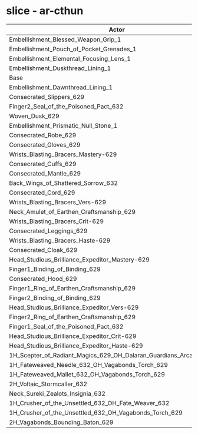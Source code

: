 # slice - ar-cthun
| Actor | DPS | Increase |
|---|:---:|:---:|
|Embellishment_Blessed_Weapon_Grip_1|1072847|3.65%|
|Embellishment_Pouch_of_Pocket_Grenades_1|1042776|0.75%|
|Embellishment_Elemental_Focusing_Lens_1|1039763|0.46%|
|Embellishment_Duskthread_Lining_1|1035332|0.03%|
|Base|1035035|0.00%|
|Embellishment_Dawnthread_Lining_1|1034712|-0.03%|
|Consecrated_Slippers_629|1033987|-0.10%|
|Finger2_Seal_of_the_Poisoned_Pact_632|1033732|-0.13%|
|Woven_Dusk_629|1033640|-0.13%|
|Embellishment_Prismatic_Null_Stone_1|1033266|-0.17%|
|Consecrated_Robe_629|1033045|-0.19%|
|Consecrated_Gloves_629|1032827|-0.21%|
|Wrists_Blasting_Bracers_Mastery-629|1032293|-0.26%|
|Consecrated_Cuffs_629|1032118|-0.28%|
|Consecrated_Mantle_629|1031918|-0.30%|
|Back_Wings_of_Shattered_Sorrow_632|1031769|-0.32%|
|Consecrated_Cord_629|1031713|-0.32%|
|Wrists_Blasting_Bracers_Vers-629|1031393|-0.35%|
|Neck_Amulet_of_Earthen_Craftsmanship_629|1031250|-0.37%|
|Wrists_Blasting_Bracers_Crit-629|1030879|-0.40%|
|Consecrated_Leggings_629|1030681|-0.42%|
|Wrists_Blasting_Bracers_Haste-629|1029966|-0.49%|
|Consecrated_Cloak_629|1029740|-0.51%|
|Head_Studious_Brilliance_Expeditor_Mastery-629|1028900|-0.59%|
|Finger1_Binding_of_Binding_629|1028826|-0.60%|
|Consecrated_Hood_629|1028767|-0.61%|
|Finger1_Ring_of_Earthen_Craftsmanship_629|1028582|-0.62%|
|Finger2_Binding_of_Binding_629|1027524|-0.73%|
|Head_Studious_Brilliance_Expeditor_Vers-629|1027365|-0.74%|
|Finger2_Ring_of_Earthen_Craftsmanship_629|1026687|-0.81%|
|Finger1_Seal_of_the_Poisoned_Pact_632|1025922|-0.88%|
|Head_Studious_Brilliance_Expeditor_Crit-629|1025099|-0.96%|
|Head_Studious_Brilliance_Expeditor_Haste-629|1024430|-1.02%|
|1H_Scepter_of_Radiant_Magics_629_OH_Dalaran_Guardians_Arcanotool_632|1019415|-1.51%|
|1H_Fateweaved_Needle_632_OH_Vagabonds_Torch_629|1016723|-1.77%|
|1H_Fateweaved_Mallet_632_OH_Vagabonds_Torch_629|1015192|-1.92%|
|2H_Voltaic_Stormcaller_632|1008422|-2.57%|
|Neck_Sureki_Zealots_Insignia_632|999555|-3.43%|
|1H_Crusher_of_the_Unsettled_632_OH_Fate_Weaver_632|871548|-15.80%|
|1H_Crusher_of_the_Unsettled_632_OH_Vagabonds_Torch_629|868937|-16.05%|
|2H_Vagabonds_Bounding_Baton_629|840846|-18.76%|
